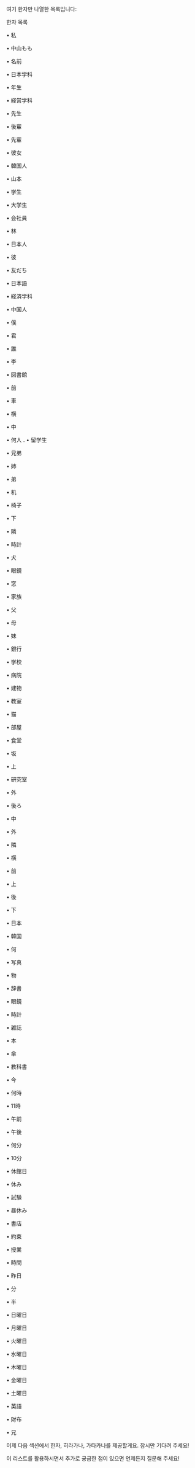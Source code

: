 
여기 한자만 나열한 목록입니다:

  

한자 목록

  

• 私

• 中山もも

• 名前

• 日本学科

• 年生

• 経営学科

• 先生

• 後輩

• 先輩

• 彼女

• 韓国人

• 山本

• 学生

• 大学生

• 会社員

• 林

• 日本人

• 彼

• 友だち

• 日本語

• 経済学科

• 中国人

• 僕

• 君

• 誰

• 李

• 図書館

• 前

• 車

• 横

• 中

• 何人
.
• 留学生

• 兄弟

• 姉

• 弟

• 机

• 椅子

• 下

• 隣

• 時計

• 犬

• 眼鏡

• 窓

• 家族

• 父

• 母

• 妹

• 銀行

• 学校

• 病院

• 建物

• 教室

• 猫

• 部屋

• 食堂

• 坂

• 上

• 研究室

• 外

• 後ろ

• 中

• 外

• 隣

• 横

• 前

• 上

• 後

• 下

• 日本

• 韓国

• 何

• 写真

• 物

• 辞書

• 眼鏡

• 時計

• 雑誌

• 本

• 傘

• 教科書

• 今

• 何時

• 11時

• 午前

• 午後

• 何分

• 10分

• 休館日

• 休み

• 試験

• 昼休み

• 書店

• 約束

• 授業

• 時間

• 昨日

• 分

• 半

• 日曜日

• 月曜日

• 火曜日

• 水曜日

• 木曜日

• 金曜日

• 土曜日

• 英語

• 財布

• 兄

  

이제 다음 섹션에서 한자, 히라가나, 가타카나를 제공할게요. 잠시만 기다려 주세요!

이 리스트를 활용하시면서 추가로 궁금한 점이 있으면 언제든지 질문해 주세요! 